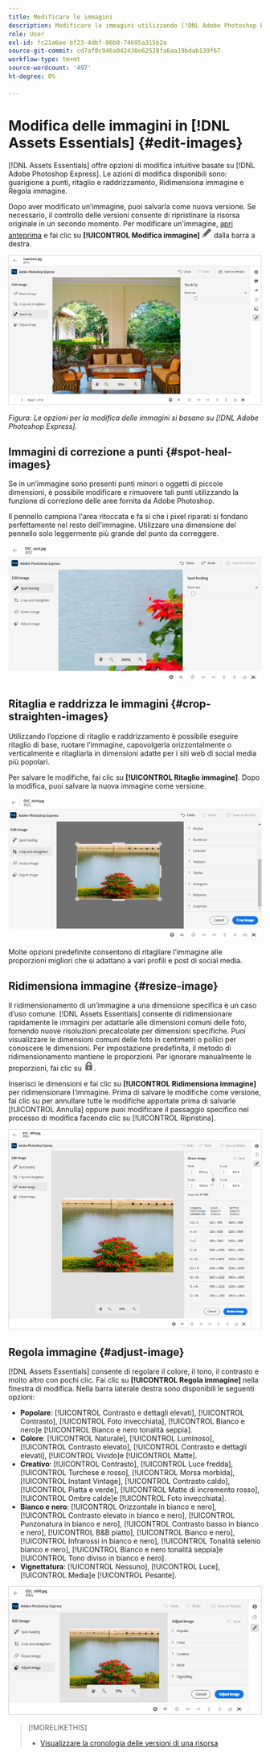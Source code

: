 ```yaml
---
title: Modificare le immagini
description: Modificare le immagini utilizzando [!DNL Adobe Photoshop Express] opzioni attivate e salva le immagini aggiornate come versioni.
role: User
exl-id: fc21a6ee-bf23-4dbf-86b0-74695a315b2a
source-git-commit: cd7af0c946a042430e62528fa6aa19bdab139f67
workflow-type: tm+mt
source-wordcount: '497'
ht-degree: 0%

---
```


# Modifica delle immagini in [!DNL Assets Essentials] {#edit-images}

[!DNL Assets Essentials] offre opzioni di modifica intuitive basate su [!DNL Adobe Photoshop Express]. Le azioni di modifica disponibili sono: guarigione a punti, ritaglio e raddrizzamento, Ridimensiona immagine e Regola immagine.

Dopo aver modificato un’immagine, puoi salvarla come nuova versione. Se necessario, il controllo delle versioni consente di ripristinare la risorsa originale in un secondo momento. Per modificare un&#39;immagine, [apri anteprima](/help/navigate-view.md#preview-assets) e fai clic su **[!UICONTROL Modifica immagine]** ![icona modifica](assets/do-not-localize/edit-icon.png) dalla barra a destra.

![Opzioni per modificare un’immagine](assets/edit-image2.png)

*Figura: Le opzioni per la modifica delle immagini si basano su [!DNL Adobe Photoshop Express].*

## Immagini di correzione a punti {#spot-heal-images}

Se in un’immagine sono presenti punti minori o oggetti di piccole dimensioni, è possibile modificare e rimuovere tali punti utilizzando la funzione di correzione delle aree fornita da Adobe Photoshop.

Il pennello campiona l&#39;area ritoccata e fa sì che i pixel riparati si fondano perfettamente nel resto dell&#39;immagine. Utilizzare una dimensione del pennello solo leggermente più grande del punto da correggere.

![Opzione di modifica della correzione al volo](assets/edit-spot-healing.png)

<!-- TBD: See if we should give backlinks to PS docs for these concepts.
For more information about how Spot Healing works in Photoshop, see [retouching and repairing photos](https://helpx.adobe.com/photoshop/using/retouching-repairing-images.html). -->

## Ritaglia e raddrizza le immagini {#crop-straighten-images}

Utilizzando l’opzione di ritaglio e raddrizzamento è possibile eseguire ritaglio di base, ruotare l’immagine, capovolgerla orizzontalmente o verticalmente e ritagliarla in dimensioni adatte per i siti web di social media più popolari.

Per salvare le modifiche, fai clic su **[!UICONTROL Ritaglio immagine]**. Dopo la modifica, puoi salvare la nuova immagine come versione.

![Opzione per ritagliare e raddrizzare](assets/edit-crop-straighten.png)

Molte opzioni predefinite consentono di ritagliare l’immagine alle proporzioni migliori che si adattano a vari profili e post di social media.

## Ridimensiona immagine {#resize-image}

Il ridimensionamento di un’immagine a una dimensione specifica è un caso d’uso comune. [!DNL Assets Essentials] consente di ridimensionare rapidamente le immagini per adattarle alle dimensioni comuni delle foto, fornendo nuove risoluzioni precalcolate per dimensioni specifiche. Puoi visualizzare le dimensioni comuni delle foto in centimetri o pollici per conoscere le dimensioni. Per impostazione predefinita, il metodo di ridimensionamento mantiene le proporzioni. Per ignorare manualmente le proporzioni, fai clic su ![](assets/do-not-localize/lock-closed-icon.png).

Inserisci le dimensioni e fai clic su **[!UICONTROL Ridimensiona immagine]** per ridimensionare l’immagine. Prima di salvare le modifiche come versione, fai clic su per annullare tutte le modifiche apportate prima di salvarle [!UICONTROL Annulla] oppure puoi modificare il passaggio specifico nel processo di modifica facendo clic su [!UICONTROL Ripristina].

![Opzioni per il ridimensionamento di un’immagine](assets/resize-image.png)

## Regola immagine {#adjust-image}

[!DNL Assets Essentials] consente di regolare il colore, il tono, il contrasto e molto altro con pochi clic. Fai clic su **[!UICONTROL Regola immagine]** nella finestra di modifica. Nella barra laterale destra sono disponibili le seguenti opzioni:

* **Popolare**: [!UICONTROL Contrasto e dettagli elevati], [!UICONTROL Contrasto], [!UICONTROL Foto invecchiata], [!UICONTROL Bianco e nero]e [!UICONTROL Bianco e nero tonalità seppia].
* **Colore**: [!UICONTROL Naturale], [!UICONTROL Luminoso], [!UICONTROL Contrasto elevato], [!UICONTROL Contrasto e dettagli elevati], [!UICONTROL Vivido]e [!UICONTROL Matte].
* **Creativo**: [!UICONTROL Contrasto], [!UICONTROL Luce fredda], [!UICONTROL Turchese e rosso], [!UICONTROL Morsa morbida], [!UICONTROL Instant Vintage], [!UICONTROL Contrasto caldo], [!UICONTROL Piatta e verde], [!UICONTROL Matte di incremento rosso], [!UICONTROL Ombre calde]e [!UICONTROL Foto invecchiata].
* **Bianco e nero**: [!UICONTROL Orizzontale in bianco e nero], [!UICONTROL Contrasto elevato in bianco e nero], [!UICONTROL Punzonatura in bianco e nero], [!UICONTROL Contrasto basso in bianco e nero], [!UICONTROL B&amp;B piatto], [!UICONTROL Bianco e nero], [!UICONTROL Infrarossi in bianco e nero], [!UICONTROL Tonalità selenio bianco e nero], [!UICONTROL Bianco e nero tonalità seppia]e [!UICONTROL Tono diviso in bianco e nero].
* **Vignettatura**: [!UICONTROL Nessuno], [!UICONTROL Luce], [!UICONTROL Media]e [!UICONTROL Pesante].

![Regolare l’immagine modificando](assets/adjust-image.png)

<!--
TBD: Insert a video of the available social media options.
-->

>[!MORELIKETHIS]
>
>* [Visualizzare la cronologia delle versioni di una risorsa](/help/navigate-view.md)

